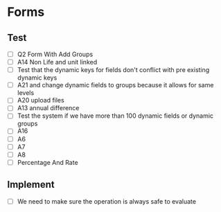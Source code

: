 # Forms
## Test
- [ ] Q2 Form With Add Groups
- [ ] A14 Non Life and unit linked
- [ ] Test that the dynamic keys for fields don't conflict with pre existing dynamic keys
- [ ] A21 and change dynamic fields to groups because it allows for same levels
- [ ] A20 upload files
- [ ] A13 annual difference 
- [ ] Test the system if we have more than 100 dynamic fields or dynamic groups
- [ ] A16
- [ ] A6
- [ ] A7
- [ ] A8
- [ ] Percentage And Rate

## Implement

- [ ] We need to make sure the operation is always safe to evaluate





